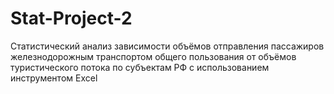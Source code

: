 # Stat-Project-2
Статистический анализ зависимости объёмов отправления пассажиров железнодорожным  транспортом общего пользования от объёмов туристического потока по субъектам РФ с использованием инструментом Excel
